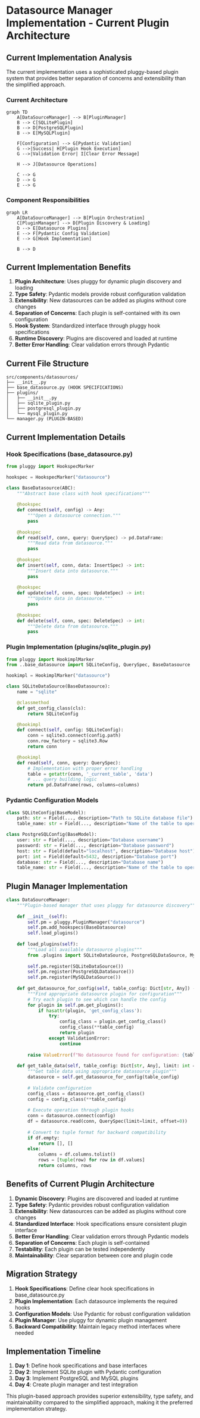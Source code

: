 # Datasource Manager Implementation - Current Plugin Architecture

## Current Implementation Analysis

The current implementation uses a sophisticated pluggy-based plugin system that provides better separation of concerns and extensibility than the simplified approach.

### Current Architecture

```mermaid
graph TD
    A[DataSourceManager] --> B[PluginManager]
    B --> C[SQLitePlugin]
    B --> D[PostgreSQLPlugin]
    B --> E[MySQLPlugin]
    
    F[Configuration] --> G[Pydantic Validation]
    G -->|Success| H[Plugin Hook Execution]
    G -->|Validation Error| I[Clear Error Message]
    
    H --> J[Datasource Operations]
    
    C --> G
    D --> G
    E --> G
```

### Component Responsibilities

```mermaid
graph LR
    A[DataSourceManager] --> B[Plugin Orchestration]
    C[PluginManager] --> D[Plugin Discovery & Loading]
    D --> E[Datasource Plugins]
    E --> F[Pydantic Config Validation]
    E --> G[Hook Implementation]
    
    B --> D
```

## Current Implementation Benefits

1. **Plugin Architecture**: Uses pluggy for dynamic plugin discovery and loading
2. **Type Safety**: Pydantic models provide robust configuration validation
3. **Extensibility**: New datasources can be added as plugins without core changes
4. **Separation of Concerns**: Each plugin is self-contained with its own configuration
5. **Hook System**: Standardized interface through pluggy hook specifications
6. **Runtime Discovery**: Plugins are discovered and loaded at runtime
7. **Better Error Handling**: Clear validation errors through Pydantic

## Current File Structure

```
src/components/datasources/
├── __init__.py
├── base_datasource.py (HOOK SPECIFICATIONS)
├── plugins/
│   ├── __init__.py
│   ├── sqlite_plugin.py
│   ├── postgresql_plugin.py
│   └── mysql_plugin.py
└── manager.py (PLUGIN-BASED)
```

## Current Implementation Details

### Hook Specifications (base_datasource.py)

```python
from pluggy import HookspecMarker

hookspec = HookspecMarker("datasource")

class BaseDatasource(ABC):
    """Abstract base class with hook specifications"""
    
    @hookspec
    def connect(self, config) -> Any:
        """Open a datasource connection."""
        pass
    
    @hookspec
    def read(self, conn, query: QuerySpec) -> pd.DataFrame:
        """Read data from datasource."""
        pass
    
    @hookspec
    def insert(self, conn, data: InsertSpec) -> int:
        """Insert data into datasource."""
        pass
    
    @hookspec
    def update(self, conn, spec: UpdateSpec) -> int:
        """Update data in datasource."""
        pass
    
    @hookspec
    def delete(self, conn, spec: DeleteSpec) -> int:
        """Delete data from datasource."""
        pass
```

### Plugin Implementation (plugins/sqlite_plugin.py)

```python
from pluggy import HookimplMarker
from ..base_datasource import SQLiteConfig, QuerySpec, BaseDatasource

hookimpl = HookimplMarker("datasource")

class SQLiteDataSource(BaseDatasource):
    name = "sqlite"

    @classmethod
    def get_config_class(cls):
        return SQLiteConfig

    @hookimpl
    def connect(self, config: SQLiteConfig):
        conn = sqlite3.connect(config.path)
        conn.row_factory = sqlite3.Row
        return conn

    @hookimpl
    def read(self, conn, query: QuerySpec):
        # Implementation with proper error handling
        table = getattr(conn, '_current_table', 'data')
        # ... query building logic
        return pd.DataFrame(rows, columns=columns)
```

### Pydantic Configuration Models

```python
class SQLiteConfig(BaseModel):
    path: str = Field(..., description="Path to SQLite database file")
    table_name: str = Field(..., description="Name of the table to operate on")

class PostgreSQLConfig(BaseModel):
    user: str = Field(..., description="Database username")
    password: str = Field(..., description="Database password")
    host: str = Field(default="localhost", description="Database host")
    port: int = Field(default=5432, description="Database port")
    database: str = Field(..., description="Database name")
    table_name: str = Field(..., description="Name of the table to operate on")
```

## Plugin Manager Implementation

```python
class DataSourceManager:
    """Plugin-based manager that uses pluggy for datasource discovery"""
    
    def __init__(self):
        self.pm = pluggy.PluginManager("datasource")
        self.pm.add_hookspecs(BaseDatasource)
        self.load_plugins()
    
    def load_plugins(self):
        """Load all available datasource plugins"""
        from .plugins import SQLiteDataSource, PostgreSQLDataSource, MySQLDataSource
        
        self.pm.register(SQLiteDataSource())
        self.pm.register(PostgreSQLDataSource())
        self.pm.register(MySQLDataSource())
    
    def get_datasource_for_config(self, table_config: Dict[str, Any]) -> BaseDatasource:
        """Find appropriate datasource plugin for configuration"""
        # Try each plugin to see which can handle the config
        for plugin in self.pm.get_plugins():
            if hasattr(plugin, 'get_config_class'):
                try:
                    config_class = plugin.get_config_class()
                    config_class(**table_config)
                    return plugin
                except ValidationError:
                    continue
        
        raise ValueError(f"No datasource found for configuration: {table_config}")
    
    def get_table_data(self, table_config: Dict[str, Any], limit: int = 100) -> tuple:
        """Get table data using appropriate datasource plugin"""
        datasource = self.get_datasource_for_config(table_config)
        
        # Validate configuration
        config_class = datasource.get_config_class()
        config = config_class(**table_config)
        
        # Execute operation through plugin hooks
        conn = datasource.connect(config)
        df = datasource.read(conn, QuerySpec(limit=limit, offset=0))
        
        # Convert to tuple format for backward compatibility
        if df.empty:
            return [], []
        else:
            columns = df.columns.tolist()
            rows = [tuple(row) for row in df.values]
            return columns, rows
```

## Benefits of Current Plugin Architecture

1. **Dynamic Discovery**: Plugins are discovered and loaded at runtime
2. **Type Safety**: Pydantic provides robust configuration validation
3. **Extensibility**: New datasources can be added as plugins without core changes
4. **Standardized Interface**: Hook specifications ensure consistent plugin interface
5. **Better Error Handling**: Clear validation errors through Pydantic models
6. **Separation of Concerns**: Each plugin is self-contained
7. **Testability**: Each plugin can be tested independently
8. **Maintainability**: Clear separation between core and plugin code

## Migration Strategy

1. **Hook Specifications**: Define clear hook specifications in base_datasource.py
2. **Plugin Implementation**: Each datasource implements the required hooks
3. **Configuration Models**: Use Pydantic for robust configuration validation
4. **Plugin Manager**: Use pluggy for dynamic plugin management
5. **Backward Compatibility**: Maintain legacy method interfaces where needed

## Implementation Timeline

1. **Day 1**: Define hook specifications and base interfaces
2. **Day 2**: Implement SQLite plugin with Pydantic configuration
3. **Day 3**: Implement PostgreSQL and MySQL plugins
4. **Day 4**: Create plugin manager and test integration

This plugin-based approach provides superior extensibility, type safety, and maintainability compared to the simplified approach, making it the preferred implementation strategy. 